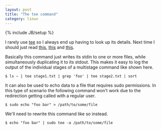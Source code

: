 ```yaml
---
layout: post
title: "The tee command"
category: linux
---
```

{% include JB/setup %}

I rarely use [tee](http://manpages.ubuntu.com/manpages/lucid/man1/tee.1.html) so I always end up having to look up its details. Next time I should just read [this](http://en.wikipedia.org/wiki/Tee_(command)), [this](http://www.linuxandlife.com/2013/05/how-to-use-tee-command.html) and [this](http://stackoverflow.com/questions/764463/unix-confusing-use-of-the-tee-command).

Basically this command just writes its stdin to one or more files, while simultaneously duplicating it to its stdout. This makes it easy to log the output of the individual stages of a multistage command like shown here.

`$ ls ~ | tee stage1.txt | grep 'foo' | tee stage2.txt | sort`

It can also be used to echo data to a file that requires sudo permissions. In this type of scenario the following command won't work due to the redirection getting called with a regular user.

`$ sudo echo "foo bar" > /path/to/some/file`

We'll need to rewrite this command like so instead.

`$ echo "foo bar" | sudo tee -a /path/to/some/file`
